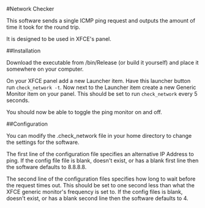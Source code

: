 #Network Checker

This software sends a single ICMP ping request and outputs the amount of time
it took for the round trip.

It is designed to be used in XFCE's panel.

##Installation

Download the executable from /bin/Release (or build it yourself) and place it
somewhere on your computer.

On your XFCE panel add a new Launcher item.  Have this launcher button run
`check_network -t`. Now next to the Launcher item create a new Generic Monitor
item on your panel.  This should be set to run `check_network` every 5 seconds.

You should now be able to toggle the ping monitor on and off.

##Configuration

You can modify the .check_network file in your home directory to change the
settings for the software.

The first line of the configuration file specifies an alternative IP Address to
ping. If the config file file is blank, doesn't exist, or has a blank first
line then the software defaults to 8.8.8.8.

The second line of the configuration files specifies how long to wait before
the request times out. This should be set to one second less than what the
XFCE generic monitor's frequency is set to. If the config files is blank,
doesn't exist, or has a blank second line then the software defaults to 4.